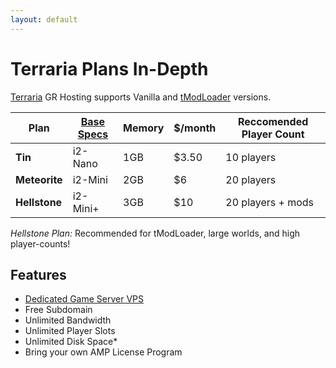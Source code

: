 ```yaml
---
layout: default
---
```

# Terraria Plans In-Depth
[Terraria](https://terraria.fandom.com/wiki/Terraria_Wiki)
GR Hosting supports Vanilla and [tModLoader](https://github.com/tModLoader/tModLoader) versions.

|**Plan**     | [Base Specs](https://github.com/GoobyFRS/goobyfrs.github.io/wiki/VPS-Plans-In-Depth) | Memory | $/month | Reccomended Player Count | 
| ---         | ---         | ---  | ---   | ---        |
|**Tin**      | i2-Nano     | 1GB  | $3.50 | 10 players | 
|**Meteorite**| i2-Mini     | 2GB  | $6    | 20 players | 
|**Hellstone**| i2-Mini+    | 3GB  | $10   | 20 players + mods | 

_Hellstone Plan:_ Recommended for tModLoader, large worlds, and high player-counts!    

## Features
- [Dedicated Game Server VPS](https://www.turnkeylinux.org/gameserver)
- Free Subdomain
- Unlimited Bandwidth
- Unlimited Player Slots
- Unlimited Disk Space* 
- Bring your own AMP License Program
